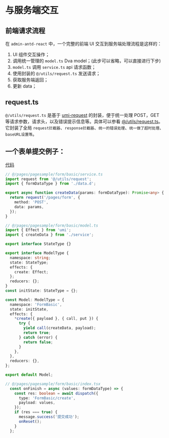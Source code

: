 # 与服务端交互

## 前端请求流程

在 `admin-antd-react` 中，一个完整的前端 UI 交互到服务端处理流程是这样的：

1.  UI 组件交互操作；
2.  调用统一管理的 `model.ts` Dva model；(此步可以省略，可以直接进行下步)
3.  `model.ts` 调用 `service.ts` api 请求函数；
4.  使用封装的 `@/utils/request.ts` 发送请求；
5.  获取服务端返回；
6.  更新 data；


##  request.ts

`@/utils/request.ts` 是基于 [umi-request](https://github.com/umijs/umi-request) 的封装，便于统一处理 POST，GET 等请求参数，请求头，以及错误提示信息等。具体可以参看 [@/utils/request.ts](https://github.com/lqsong/admin-antd-react/blob/main/src/utils/request.ts)。
它封装了全局 `request拦截器`、`response拦截器`、`统一的错误处理`、`统一做了超时处理`、`baseURL设置等`。

## 一个表单提交例子：

[代码](https://github.com/lqsong/admin-antd-react/tree/main/src/pages/pagesample/form/basic)


```ts
// @/pages/pagesample/form/basic/service.ts
import request from '@/utils/request';
import { formDataType } from './data.d';

export async function createData(params: formDataType): Promise<any> {
  return request('/pages/form', {
    method: 'POST',
    data: params,
  });
}

// @/pages/pagesample/form/basic/model.ts
import { Effect } from 'umi';
import { createData } from './service';

export interface StateType {}

export interface ModelType {
  namespace: string;
  state: StateType;
  effects: {
    create: Effect;
  };
  reducers: {};
}
const initState: StateType = {};

const Model: ModelType = {
  namespace: 'FormBasic',
  state: initState,
  effects: {
    *create({ payload }, { call, put }) {
      try {
        yield call(createData, payload);
        return true;
      } catch (error) {
        return false;
      }
    },
  },
  reducers: {},
};

export default Model;

// @/pages/pagesample/form/basic/index.tsx
  const onFinish = async (values: formDataType) => {
    const res: boolean = await dispatch({
      type: 'FormBasic/create',
      payload: values,
    });
    if (res === true) {
      message.success('提交成功');
      onReset();
    }
  };


```
